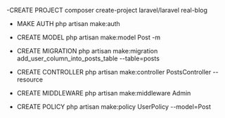 -CREATE PROJECT
composer create-project laravel/laravel real-blog

- MAKE AUTH
php artisan make:auth

- CREATE MODEL
php artisan make:model Post -m

- CREATE MIGRATION
php artisan make:migration add_user_column_into_posts_table --table=posts

- CREATE CONTROLLER
php artisan make:controller PostsController --resource

- CREATE MIDDLEWARE
php artisan make:middleware Admin

- CREATE POLICY
php artisan make:policy UserPolicy --model=Post
